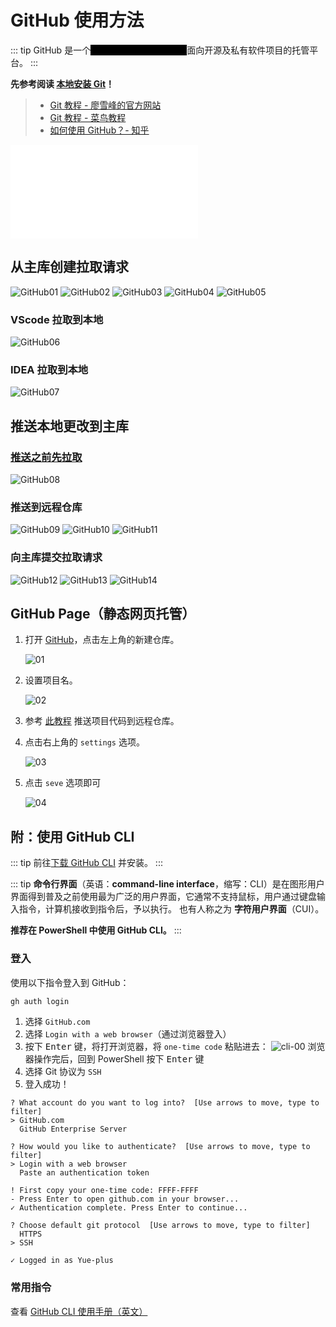 # GitHub 使用方法

::: tip
GitHub 是一个<span style="color: black; background-color: black;">全球最大的同性交友网站</span>面向开源及私有软件项目的托管平台。
:::

**先参考阅读 [本地安装 Git](/start/start.html#%E6%9C%AC%E5%9C%B0%E5%AE%89%E8%A3%85-git)！**

> - [Git 教程 - 廖雪峰的官方网站](https://www.liaoxuefeng.com/wiki/896043488029600)
> - [Git 教程 - 菜鸟教程](https://www.runoob.com/git/git-tutorial.html)
> - [如何使用 GitHub？- 知乎](https://www.zhihu.com/question/20070065)

<iframe src="//player.bilibili.com/player.html?aid=373578019&bvid=BV1yo4y1d7UK&cid=280550883&page=1" scrolling="no" border="0" frameborder="no" framespacing="0" allowfullscreen="true"> </iframe>

## 从主库创建拉取请求

![GitHub01](./img/github-01.jpg)
![GitHub02](./img/github-02.jpg)
![GitHub03](./img/github-03.jpg)
![GitHub04](./img/github-04.jpg)
![GitHub05](./img/github-05.jpg)

### VScode 拉取到本地

  ![GitHub06](./img/github-06.jpg)

### IDEA 拉取到本地

  ![GitHub07](./img/github-07.jpg)

## 推送本地更改到主库

### [推送之前先拉取](#从主库创建拉取请求)

 ![GitHub08](./img/github-08.jpg)

### 推送到远程仓库

 ![GitHub09](./img/github-09.jpg)
 ![GitHub10](./img/github-10.jpg)
 ![GitHub11](./img/github-11.jpg)

### 向主库提交拉取请求

 ![GitHub12](./img/github-12.jpg)
 ![GitHub13](./img/github-13.jpg)
 ![GitHub14](./img/github-14.jpg)

## GitHub Page（静态网页托管）

1. 打开 [GitHub](https://github.com/)，点击左上角的新建仓库。

   ![01](./img/gh-01.jpg)

2. 设置项目名。

   ![02](./img/gh-02.jpg)

3. 参考 [此教程](https://www.liaoxuefeng.com/wiki/896043488029600/898732864121440) 推送项目代码到远程仓库。

3. 点击右上角的 `settings` 选项。

   ![03](./img/gh-03.jpg)

4. 点击 `seve` 选项即可

   ![04](./img/gh-04.jpg)

## 附：使用 GitHub CLI

::: tip
前往[下载 GitHub CLI](https://cli.github.com/) 并安装。
:::

::: tip
**命令行界面**（英语：**command-line interface**，缩写：CLI）是在图形用户界面得到普及之前使用最为广泛的用户界面，它通常不支持鼠标，用户通过键盘输入指令，计算机接收到指令后，予以执行。
也有人称之为 **字符用户界面**（CUI）。

**推荐在 PowerShell 中使用 GitHub CLI。**
:::

### 登入

使用以下指令登入到 GitHub：

```sh
gh auth login
```

1. 选择 `GitHub.com` 
2. 选择 `Login with a web browser`（通过浏览器登入）
3. 按下 <kbd>Enter</kbd> 键，将打开浏览器，将 `one-time code` 粘贴进去：
   ![cli-00](./img/cli-00.jpg)
   浏览器操作完后，回到 PowerShell 按下 <kbd>Enter</kbd> 键
4. 选择 Git 协议为 `SSH`
5. 登入成功！

```text {2,6,10,11,15}
? What account do you want to log into?  [Use arrows to move, type to filter]
> GitHub.com
  GitHub Enterprise Server

? How would you like to authenticate?  [Use arrows to move, type to filter]
> Login with a web browser
  Paste an authentication token

! First copy your one-time code: FFFF-FFFF
- Press Enter to open github.com in your browser...
✓ Authentication complete. Press Enter to continue...

? Choose default git protocol  [Use arrows to move, type to filter]
  HTTPS
> SSH

✓ Logged in as Yue-plus
```

### 常用指令

查看 [GitHub CLI 使用手册（英文）](https://cli.github.com/manual/)
